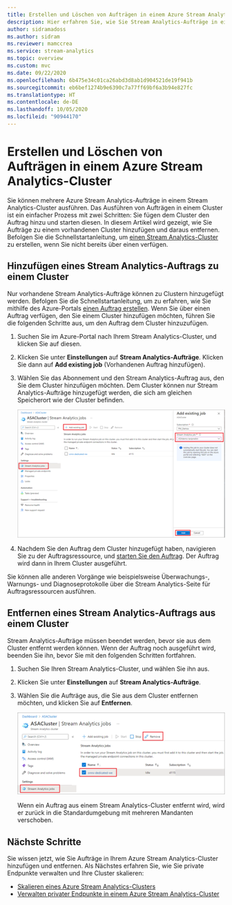 ```yaml
---
title: Erstellen und Löschen von Aufträgen in einem Azure Stream Analytics-Cluster
description: Hier erfahren Sie, wie Sie Stream Analytics-Aufträge in einem Azure Stream Analytics-Cluster verwalten.
author: sidramadoss
ms.author: sidram
ms.reviewer: mamccrea
ms.service: stream-analytics
ms.topic: overview
ms.custom: mvc
ms.date: 09/22/2020
ms.openlocfilehash: 6b475e34c01ca26abd3d8ab1d904521de19f941b
ms.sourcegitcommit: eb6bef1274b9e6390c7a77ff69bf6a3b94e827fc
ms.translationtype: HT
ms.contentlocale: de-DE
ms.lasthandoff: 10/05/2020
ms.locfileid: "90944170"
---
```

# <a name="create-and-delete-jobs-in-an-azure-stream-analytics-cluster"></a>Erstellen und Löschen von Aufträgen in einem Azure Stream Analytics-Cluster

Sie können mehrere Azure Stream Analytics-Aufträge in einem Stream Analytics-Cluster ausführen. Das Ausführen von Aufträgen in einem Cluster ist ein einfacher Prozess mit zwei Schritten: Sie fügen dem Cluster den Auftrag hinzu und starten diesen. In diesem Artikel wird gezeigt, wie Sie Aufträge zu einem vorhandenen Cluster hinzufügen und daraus entfernen. Befolgen Sie die Schnellstartanleitung, um [einen Stream Analytics-Cluster](create-cluster.md) zu erstellen, wenn Sie nicht bereits über einen verfügen.

## <a name="add-a-stream-analytics-job-to-a-cluster"></a>Hinzufügen eines Stream Analytics-Auftrags zu einem Cluster

Nur vorhandene Stream Analytics-Aufträge können zu Clustern hinzugefügt werden. Befolgen Sie die Schnellstartanleitung, um zu erfahren, wie Sie mithilfe des Azure-Portals [einen Auftrag erstellen](stream-analytics-quick-create-portal.md). Wenn Sie über einen Auftrag verfügen, den Sie einem Cluster hinzufügen möchten, führen Sie die folgenden Schritte aus, um den Auftrag dem Cluster hinzuzufügen.

1. Suchen Sie im Azure-Portal nach Ihrem Stream Analytics-Cluster, und klicken Sie auf diesen.

1. Klicken Sie unter **Einstellungen** auf **Stream Analytics-Aufträge**. Klicken Sie dann auf **Add existing job** (Vorhandenen Auftrag hinzufügen).

1. Wählen Sie das Abonnement und den Stream Analytics-Auftrag aus, den Sie dem Cluster hinzufügen möchten. Dem Cluster können nur Stream Analytics-Aufträge hinzugefügt werden, die sich am gleichen Speicherort wie der Cluster befinden.

   ![Hinzufügen eines Auftrags zum Cluster](./media/manage-jobs-cluster/add-job.png)

1. Nachdem Sie den Auftrag dem Cluster hinzugefügt haben, navigieren Sie zu der Auftragsressource, und [starten Sie den Auftrag](start-job.md#azure-portal). Der Auftrag wird dann in Ihrem Cluster ausgeführt.

Sie können alle anderen Vorgänge wie beispielsweise Überwachungs-, Warnungs- und Diagnoseprotokolle über die Stream Analytics-Seite für Auftragsressourcen ausführen.

## <a name="remove-a-stream-analytics-job-from-a-cluster"></a>Entfernen eines Stream Analytics-Auftrags aus einem Cluster

Stream Analytics-Aufträge müssen beendet werden, bevor sie aus dem Cluster entfernt werden können. Wenn der Auftrag noch ausgeführt wird, beenden Sie ihn, bevor Sie mit den folgenden Schritten fortfahren.

1. Suchen Sie Ihren Stream Analytics-Cluster, und wählen Sie ihn aus.

1. Klicken Sie unter **Einstellungen** auf **Stream Analytics-Aufträge**.

1. Wählen Sie die Aufträge aus, die Sie aus dem Cluster entfernen möchten, und klicken Sie auf **Entfernen**.

   ![Entfernen eines Auftrags aus dem Cluster](./media/manage-jobs-cluster/remove-job.png)

   Wenn ein Auftrag aus einem Stream Analytics-Cluster entfernt wird, wird er zurück in die Standardumgebung mit mehreren Mandanten verschoben.

## <a name="next-steps"></a>Nächste Schritte

Sie wissen jetzt, wie Sie Aufträge in Ihrem Azure Stream Analytics-Cluster hinzufügen und entfernen. Als Nächstes erfahren Sie, wie Sie private Endpunkte verwalten und Ihre Cluster skalieren:

* [Skalieren eines Azure Stream Analytics-Clusters](scale-cluster.md)
* [Verwalten privater Endpunkte in einem Azure Stream Analytics-Cluster](private-endpoints.md)